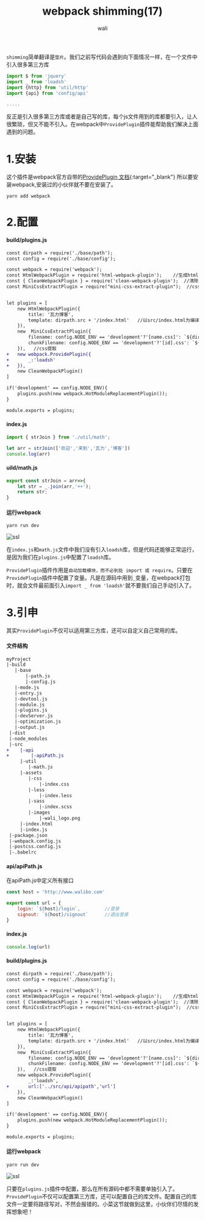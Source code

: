 ﻿---
layout: post
title: webpack shimming(17)
tagline: webpack教程
category: webpack      #分类
author: wali    #作者
tag: webpack     #标签
ghurl: https://github.com/walidream/webpackBase     #github url
ghurl_zip: https://github.com/walidream/webpackBase/archive/master.zip #github zip下载
comments: true
post_nav: ["1.安装","2.配置","3.引申"]
group_tag: webpack4.x 教程
---

`shimming`简单翻译是`垫片`。我们之前写代码会遇到向下面情况一样，在一个文件中引入很多第三方库

```javascript
import $ from 'jquery'
import _ from 'loadsh'
import {http} from 'util/http'
import {api} from 'config/api'

.....
```

反正是引入很多第三方库或者是自己写的库，每个js文件用到的库都要引入，让人很繁琐，但又不能不引入。在webpack中`ProvidePlugin`插件能帮助我们解决上面遇到的问题。

# 1.安装

这个插件是webpack官方自带的[ProvidePlugin 文档](https://webpack.docschina.org/plugins/provide-plugin/ "https://webpack.docschina.org/plugins/provide-plugin/"){:target="_blank"} 所以要安装webpack,安装过的小伙伴就不要在安装了。

```
yarn add webpack
```

# 2.配置

#### build/plugins.js

```diff
const dirpath = require('./base/path');
const config = require('./base/config');

const webpack = require('webpack');
const HtmlWebpackPlugin = require('html-webpack-plugin');    //生成html文件
const { CleanWebpackPlugin } = require('clean-webpack-plugin');  //清除
const MiniCssExtractPlugin = require("mini-css-extract-plugin");  //css样式提取


let plugins = [
	new HtmlWebpackPlugin({
		title: '瓦力博客',
		template: dirpath.src + '/index.html'   //以src/index.html为编译模板
	}),
	new  MiniCssExtractPlugin({
		filename: config.NODE_ENV == 'development'?'[name.css]': `${dirpath.css}/[name].[hash].css`,
		chunkFilename: config.NODE_ENV == 'development'?'[id].css': `${dirpath.css}/[id].[hash].css`
	}),   //css提取
+	new webpack.ProvidePlugin({
+		_:'loadsh'
+	}),
	new CleanWebpackPlugin()
]

if('development' == config.NODE_ENV){
	plugins.push(new webpack.HotModuleReplacementPlugin());
}

module.exports = plugins;
```

#### index.js

```javascript
import { strJoin } from './util/math';

let arr = strJoin(['欢迎','来到','瓦力','博客'])
console.log(arr)
```

#### uild/math.js

```javascript
export const strJoin = arr=>{
    let str = _.join(arr,'++');
    return str;
}
```

#### 运行webpack

```
yarn run dev
```

![ssl](https://raw.githubusercontent.com/walidream/blogimage/master/waliblogImage/webpack/webpack_42.png)

在`index.js`和`math.js`文件中我们没有引入`loadsh`库，但是代码还能够正常运行，是因为我们在`plugins.js`中配置了`loadsh`库。

`ProvidePlugin`插件作用是`自动加载模块，而不必到处 import 或 require`。只要在`ProvidePlugin`插件中配置了变量。凡是在源码中用到`_`变量，在webpack打包时，就会文件最前面引入`import _ from 'loadsh'`就不要我们自己手动引入了。


# 3.引申

其实`ProvidePlugin`不仅可以适用第三方库，还可以自定义自己常用的库。

#### 文件结构

```diff
myProject
|-build
   |-base
       |-path.js
       |-config.js
   |-mode.js
   |-entry.js
   |-devtool.js
   |-module.js
   |-plugins.js
   |-devServer.js
   |-optimization.js
   |-output.js
 |-dist
 |-node_modules
 |-src
+    |-api
+        |-apiPath.js
     |-util
        |-math.js
     |-assets
        |-css
            |-index.css
        |-less
            |-index.less     
        |-sass
            |-index.scss
        |-images
            |-wali_logo.png
     |-index.html
     |-index.js
 |-package.json
 |-webpack.config.js
 |-postcss.config.js
 |-.babelrc
```

#### api/apiPath.js

在apiPath.js中定义所有接口

```javascript
const host = 'http://www.walibo.com'

export const url = {
    login: `${host}/login`,         //登录
    signout: `${host}/signout`      //退出登录
}
```

#### index.js

```javascript
console.log(url)
```

#### build/plugins.js

```diff
const dirpath = require('./base/path');
const config = require('./base/config');

const webpack = require('webpack');
const HtmlWebpackPlugin = require('html-webpack-plugin');    //生成html文件
const { CleanWebpackPlugin } = require('clean-webpack-plugin');  //清除
const MiniCssExtractPlugin = require("mini-css-extract-plugin");  //css样式提取


let plugins = [
	new HtmlWebpackPlugin({
		title: '瓦力博客',
		template: dirpath.src + '/index.html'   //以src/index.html为编译模板
	}),
	new  MiniCssExtractPlugin({
		filename: config.NODE_ENV == 'development'?'[name.css]': `${dirpath.css}/[name].[hash].css`,
		chunkFilename: config.NODE_ENV == 'development'?'[id].css': `${dirpath.css}/[id].[hash].css`
	}),   //css提取
	new webpack.ProvidePlugin({
		_:'loadsh',
+		url:['../src/api/apipath','url']	
	}),
	new CleanWebpackPlugin()
]

if('development' == config.NODE_ENV){
	plugins.push(new webpack.HotModuleReplacementPlugin());
}

module.exports = plugins;
```

#### 运行webpack

```
yarn run dev
```

![ssl](https://raw.githubusercontent.com/walidream/blogimage/master/waliblogImage/webpack/webpack_43.png)

只要在`plugins.js`插件中配置，那么在所有源码中都不需要单独引入了。`ProvidePlugin`不仅可以配置第三方库，还可以配置自己的库文件。配置自己的库文件一定要将路径写对，不然会报错的。小菜这节就做到这里，小伙伴们尽情的发挥想象吧！




